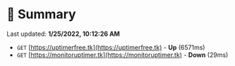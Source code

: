 # 📖 Summary
Last updated: **1/25/2022, 10:12:26 AM**

- `GET` [https://uptimerfree.tk](https://uptimerfree.tk) - **Up** (6571ms)
- `GET` [https://monitoruptimer.tk](https://monitoruptimer.tk) - **Down** (29ms)
